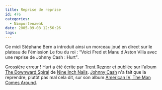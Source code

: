 ```yaml
---
title: Reprise de reprise
id: 476
categories:
  - Nimportenawak
date: 2005-09-08 12:56:26
tags:
---
```


Ce midi Stéphane Bern a introduit ainsi un morceau joué en direct sur le plateau de l'émission Le fou du roi&nbsp;: <q>Voici Fred et Manu d'Aston Villa avec une reprise de Johnny Cash&nbsp;: Hurt</q>.

Grossière erreur&nbsp;! Hurt a été écrite par [Trent Reznor](http://www.allmusic.com/cg/amg.dll?p=amg&amp;sql=11:xjevad6kt8w6) et publiée sur l'album [The Downward Spiral](http://www.allmusic.com/cg/amg.dll?p=amg&amp;sql=10:hjfuxqugldae) de [Nine Inch Nails](http://www.allmusic.com/cg/amg.dll?p=amg&amp;searchlink=NINE "NAILS&amp;uid=MIW030509080632&amp;sql=11:y69as35ba3rg~T1"). [Johnny Cash](http://www.allmusic.com/cg/amg.dll?p=amg&amp;sql=11:liaxlfae5cqr) n'a fait que la reprendre, plutôt pas mal cela dit, sur son album [American IV, The Man Comes Around](http://www.allmusic.com/cg/amg.dll?p=amg&amp;sql=10:c908b5c4zsq0).